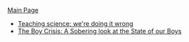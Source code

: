[Main Page](../README.md)

- [Teaching science: we're doing it wrong](https://www.youtube.com/watch?v=5duz42kHqPs)
- [The Boy Crisis: A Sobering look at the State of our Boys](https://www.youtube.com/watch?v=Qi1oN1icAYc)
